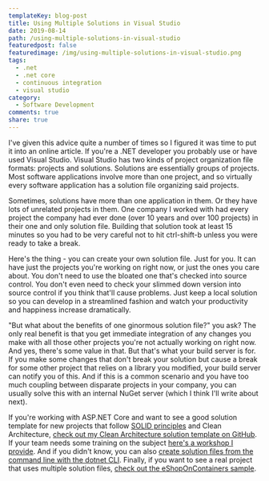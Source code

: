 ```yaml
---
templateKey: blog-post
title: Using Multiple Solutions in Visual Studio
date: 2019-08-14
path: /using-multiple-solutions-in-visual-studio
featuredpost: false
featuredimage: /img/using-multiple-solutions-in-visual-studio.png
tags:
  - .net
  - .net core
  - continuous integration
  - visual studio
category:
  - Software Development
comments: true
share: true
---
```


I've given this advice quite a number of times so I figured it was time to put it into an online article. If you're a .NET developer you probably use or have used Visual Studio. Visual Studio has two kinds of project organization file formats: projects and solutions. Solutions are essentially groups of projects. Most software applications involve more than one project, and so virtually every software application has a solution file organizing said projects.

Sometimes, solutions have more than one application in them. Or they have lots of unrelated projects in them. One company I worked with had every project the company had ever done (over 10 years and over 100 projects) in their one and only solution file. Building that solution took at least 15 minutes so you had to be very careful not to hit ctrl-shift-b unless you were ready to take a break.

Here's the thing - you can create your own solution file. Just for you. It can have just the projects you're working on right now, or just the ones you care about. You don't need to use the bloated one that's checked into source control. You don't even need to check your slimmed down version into source control if you think that'll cause problems. Just keep a local solution so you can develop in a streamlined fashion and watch your productivity and happiness increase dramatically.

"But what about the benefits of one ginormous solution file?" you ask? The only real benefit is that you get immediate integration of any changes you make with all those other projects you're not actually working on right now. And yes, there's some value in that. But that's what your build server is for. If you make some changes that don't break your solution but cause a break for some other project that relies on a library you modified, your build server can notify you of this. And if this is a common scenario and you have too much coupling between disparate projects in your company, you can usually solve this with an internal NuGet server (which I think I'll write about next).

If you're working with ASP.NET Core and want to see a good solution template for new projects that follow [SOLID principles](https://www.pluralsight.com/courses/csharp-solid-principles) and Clean Architecture, [check out my Clean Architecture solution template on GitHub](https://github.com/ardalis/CleanArchitecture). If your team needs some training on the subject [here's a workshop I provide](https://ardalis.com/clean-architecture-with-aspnet-core). And if you didn't know, you can also [create solution files from the command line with the dotnet CLI](https://ardalis.com/how-to-manage-solution-projects-using-dotnet-cli). Finally, if you want to see a real project that uses multiple solution files, [check out the eShopOnContainers sample](https://github.com/dotnet-architecture/eShopOnContainers).
